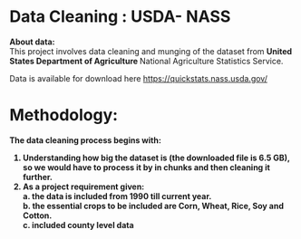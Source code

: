 # Data Cleaning : USDA- NASS


<B> About data:</B> <br>
This project involves  data cleaning and munging of the dataset from <B> United States Department of Agriculture </B> National Agriculture Statistics Service.<br> 

Data is available for download here https://quickstats.nass.usda.gov/ <br>

# <b>Methodology:<b> <br>

The data cleaning process begins with: <br>
1. Understanding how big the dataset is (the downloaded file is 6.5 GB), so we would have to process it by in chunks and then  cleaning it further.<br>
2. As a project requirement given:<br>
a. the data is included from 1990 till current year.<br>
b. the essential crops to be included are  Corn, Wheat, Rice, Soy and Cotton.<br>
c. included county level data <br>



